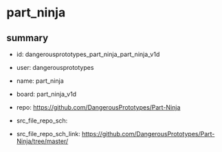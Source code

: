 # part_ninja
 
## summary 
* id: dangerousprototypes_part_ninja_part_ninja_v1d
* user: dangerousprototypes
* name: part_ninja
* board: part_ninja_v1d
* repo: https://github.com/DangerousPrototypes/Part-Ninja



* src_file_repo_sch: 
* src_file_repo_sch_link: https://github.com/DangerousPrototypes/Part-Ninja/tree/master/






